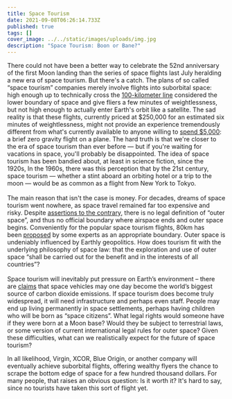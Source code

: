 ```yaml
---
title: Space Tourism
date: 2021-09-08T06:26:14.733Z
published: true
tags: []
cover_image: ../../static/images/uploads/img.jpg
description: "Space Tourism: Boon or Bane?"
---
```

There could not have been a better way to celebrate the 52nd anniversary of the first Moon landing than the series of space flights last July heralding a new era of space tourism. But there's a catch. The plans of so called “space tourism” companies merely involve flights into suborbital space: high enough up to technically cross the [100-kilometer line](https://en.wikipedia.org/wiki/K%C3%A1rm%C3%A1n_line) considered the lower boundary of space and give fliers a few minutes of weightlessness, but not high enough to actually enter Earth's orbit like a satellite. The sad reality is that these flights, currently priced at $250,000 for an estimated six minutes of weightlessness, might not provide an experience tremendously different from what's currently available to anyone willing to [spend $5,000](http://www.gozerog.com/): a brief zero gravity flight on a plane. The hard truth is that we're closer to the era of space tourism than ever before — but if you're waiting for vacations in space, you'll probably be disappointed. The idea of space tourism has been bandied about, at least in science fiction, since the 1920s, In the 1960s, there was this perception that by the 21st century, space tourism — whether a stint aboard an orbiting hotel or a trip to the moon — would be as common as a flight from New York to Tokyo. \
\
The main reason that isn't the case is money. For decades, dreams of space tourism went nowhere, as space travel remained far too expensive and risky. Despite [assertions to the contrary](https://www.cnbc.com/2021/07/09/where-space-begins-bezos-blue-origin-vs-bransons-virgin-galactic.html), there is no legal definition of “outer space”, and thus no official boundary where airspace ends and outer space begins. Conveniently for the popular space tourism flights, 80km has been [proposed](https://arxiv.org/abs/1807.07894) by some experts as an appropriate boundary. Outer space is undeniably influenced by Earthly geopolitics. How does tourism fit with the underlying philosophy of space law: that the exploration and use of outer space “shall be carried out for the benefit and in the interests of all countries”? \
\
Space tourism will inevitably put pressure on Earth’s environment – there are [claims](https://www.theguardian.com/science/2021/jul/19/billionaires-space-tourism-environment-emissions) that space vehicles may one day become the world’s biggest source of carbon dioxide emissions. If space tourism does become truly widespread, it will need infrastructure and perhaps even staff. People may end up living permanently in space settlements, perhaps having children who will be born as “space citizens”. What legal rights would someone have if they were born at a Moon base? Would they be subject to terrestrial laws, or some version of current international legal rules for outer space? Given these difficulties, what can we realistically expect for the future of space tourism? 

In all likelihood, Virgin, XCOR, Blue Origin, or another company will eventually achieve suborbital flights, offering wealthy flyers the chance to scrape the bottom edge of space for a few hundred thousand dollars. For many people, that raises an obvious question: Is it worth it? It's hard to say, since no tourists have taken this sort of flight yet.